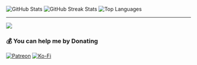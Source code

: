 ![GitHub Stats](https://github-readme-stats.vercel.app/api?username=krisyotam&theme=monokai&hide_border=false&include_all_commits=true&count_private=true&card_width=1000&v=20240906)
![GitHub Streak Stats](https://github-readme-streak-stats.herokuapp.com/?user=krisyotam&theme=monokai&hide_border=false&card_width=1000&v=20240906)
![Top Languages](https://github-readme-stats.vercel.app/api/top-langs/?username=krisyotam&theme=monokai&hide_border=false&include_all_commits=true&count_private=true&layout=compact&card_width=1000&v=20240811)

---
[![](https://visitcount.itsvg.in/api?id=krisyotam&label=Profile%20Views&color=5&icon=2&pretty=true)](https://visitcount.itsvg.in)

### 💰 You can help me by Donating
[![Patreon](https://img.shields.io/badge/Patreon-F96854?style=for-the-badge&logo=patreon&logoColor=white)](https://patreon.com/krisyotam) [![Ko-Fi](https://img.shields.io/badge/Ko--fi-F16061?style=for-the-badge&logo=ko-fi&logoColor=white)](https://ko-fi.com/krisyotam) 
